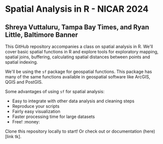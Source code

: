 # Spatial Analysis in R - NICAR 2024
## Shreya Vuttaluru, Tampa Bay Times, and Ryan Little, Baltimore Banner

This GitHub repository accompanies a class on spatial analysis in R. We'll cover basic spatial functions in R and explore tools for exploratory mapping, spatial joins, buffering, calculating spatial distances between points and spatial indexing.

We'll be using the `sf` package for geospatial functions. This package has many of the same functions available in geospatial software like ArcGIS, QGIS and PostGIS. 

Some advantages of using `sf` for spatial analysis: 

* Easy to integrate with other data analysis and cleaning steps 
* Reproduce your scripts
* Fairly easy visualization
* Faster processing time for large datasets
* Free! :money: 

Clone this repository locally to start! Or check out or documentation (here)[link tk].